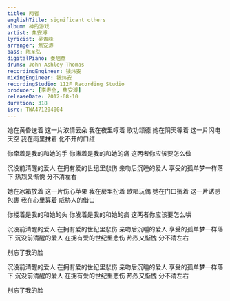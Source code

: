 ```yaml
---
title: 两者
englishTitle: significant others
album: 神的游戏
artist: 焦安溥
lyricist: 吴青峰
arranger: 焦安溥
bass: 陈圣弘
digitalPiano: 秦旭章
drums: John Ashley Thomas
recordingEngineer: 钱炜安
mixingEngineer: 钱炜安
recordingStudio: 112F Recording Studio
producer: [李寿全, 焦安溥]
releaseDate: 2012-08-10
duration: 318
isrc: TWA471204004
---
```

她在黄昏送着 这一片浓情云朵
我在夜里哼着 歌功颂德
她在阴天等着 这一片闪电天空
我在雨里抹着 化不开的口红

你牵着是我的和她的手
你揪着是我的和她的痛
这两者你应该要怎么做

沉没前清醒的爱人 在拥有爱的世纪里悲伤
亲吻后沉睡的爱人 享受的孤单梦一样落下
热烈又惭愧 分不清左右

她在冰箱放着 这一片伤心苹果
我在房里扮着 歌唱玩偶
她在门口搁着 这一片诱惑包裹
我在心里算着 威胁人的借口

你搂着是我的和她的头
你发着是我的和她的疯
这两者你应该要怎么哄

沉没前清醒的爱人 在拥有爱的世纪里悲伤
亲吻后沉睡的爱人 享受的孤单梦一样落下
沉没前清醒的爱人 在拥有爱的世纪里悲伤
热烈又惭愧 分不清左右

别忘了我的脸

沉没前清醒的爱人 在拥有爱的世纪里悲伤
亲吻后沉睡的爱人 享受的孤单梦一样落下
沉没前清醒的爱人 在拥有爱的世纪里悲伤
热烈又惭愧 分不清左右

别忘了我的脸